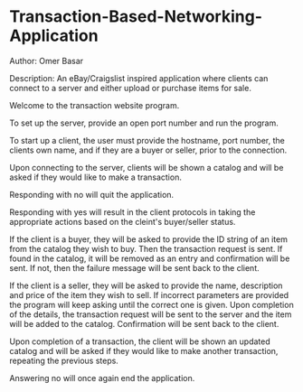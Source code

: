 # Transaction-Based-Networking-Application
Author: Omer Basar

Description: An eBay/Craigslist inspired application where clients can connect to a server and either upload or purchase items for sale.

Welcome to the transaction website program.

To set up the server, provide an open port number and run the program.

To start up a client, the user must provide the hostname, port number, the clients own name, and if they are a buyer or seller, prior to the connection.

Upon connecting to the server, clients will be shown a catalog and will be asked if they would like to make a transaction.

Responding with no will quit the application.

Responding with yes will result in the client protocols in taking the appropriate actions based on the cleint's buyer/seller status.

If the client is a buyer, they will be asked to provide the ID string of an item from the catalog they wish to buy. Then the transaction request is sent. If found in the catalog, it will be removed as an entry and confirmation will be sent. If not, then the failure message will be sent back to the client.

If the client is a seller, they will be asked to provide the name, description and price of the item they wish to sell. If incorrect parameters are provided the program will keep asking until the correct one is given. Upon completion of the details, the transaction request will be sent to the server and the item will be added to the catalog. Confirmation will be sent back to the client.

Upon completion of a transaction, the client will be shown an updated catalog and will be asked if they would like to make another transaction, repeating the previous steps.

Answering no will once again end the application.
